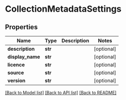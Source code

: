 # CollectionMetadataSettings

## Properties
Name | Type | Description | Notes
------------ | ------------- | ------------- | -------------
**description** | **str** |  | [optional] 
**display_name** | **str** |  | [optional] 
**licence** | **str** |  | [optional] 
**source** | **str** |  | [optional] 
**version** | **str** |  | [optional] 

[[Back to Model list]](../README.md#documentation-for-models) [[Back to API list]](../README.md#documentation-for-api-endpoints) [[Back to README]](../README.md)


